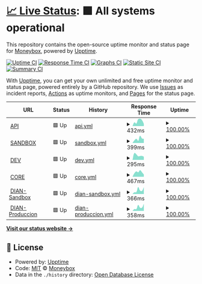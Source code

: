 # [📈 Live Status](https://angelcantu84.github.io/statusmoneybox): <!--live status--> **🟩 All systems operational**

This repository contains the open-source uptime monitor and status page for [Moneybox](https://angelcantu84.github.io/statusmoneybox), powered by [Upptime](https://github.com/upptime/upptime).

[![Uptime CI](https://github.com/angelcantu84/statusmoneybox/workflows/Uptime%20CI/badge.svg)](https://github.com/angelcantu84/statusmoneybox/actions?query=workflow%3A%22Uptime+CI%22)
[![Response Time CI](https://github.com/angelcantu84/statusmoneybox/workflows/Response%20Time%20CI/badge.svg)](https://github.com/angelcantu84/statusmoneybox/actions?query=workflow%3A%22Response+Time+CI%22)
[![Graphs CI](https://github.com/angelcantu84/statusmoneybox/workflows/Graphs%20CI/badge.svg)](https://github.com/angelcantu84/statusmoneybox/actions?query=workflow%3A%22Graphs+CI%22)
[![Static Site CI](https://github.com/angelcantu84/statusmoneybox/workflows/Static%20Site%20CI/badge.svg)](https://github.com/angelcantu84/statusmoneybox/actions?query=workflow%3A%22Static+Site+CI%22)
[![Summary CI](https://github.com/angelcantu84/statusmoneybox/workflows/Summary%20CI/badge.svg)](https://github.com/angelcantu84/statusmoneybox/actions?query=workflow%3A%22Summary+CI%22)

With [Upptime](https://upptime.js.org), you can get your own unlimited and free uptime monitor and status page, powered entirely by a GitHub repository. We use [Issues](https://github.com/angelcantu84/statusmoneybox/issues) as incident reports, [Actions](https://github.com/angelcantu84/statusmoneybox/actions) as uptime monitors, and [Pages](https://angelcantu84.github.io/statusmoneybox) for the status page.

<!--start: status pages-->
<!-- This summary is generated by Upptime (https://github.com/upptime/upptime) -->
<!-- Do not edit this manually, your changes will be overwritten -->
<!-- prettier-ignore -->
| URL | Status | History | Response Time | Uptime |
| --- | ------ | ------- | ------------- | ------ |
| <img alt="" src="https://icons.duckduckgo.com/ip3/api.moneybox.business.ico" height="13"> [API](https://api.moneybox.business) | 🟩 Up | [api.yml](https://github.com/angelcantu84/statusmoneybox/commits/HEAD/history/api.yml) | <details><summary><img alt="Response time graph" src="./graphs/api/response-time-week.png" height="20"> 432ms</summary><br><a href="https://status.moneybox.business/history/api"><img alt="Response time 461" src="https://img.shields.io/endpoint?url=https%3A%2F%2Fraw.githubusercontent.com%2Fangelcantu84%2Fstatusmoneybox%2FHEAD%2Fapi%2Fapi%2Fresponse-time.json"></a><br><a href="https://status.moneybox.business/history/api"><img alt="24-hour response time 306" src="https://img.shields.io/endpoint?url=https%3A%2F%2Fraw.githubusercontent.com%2Fangelcantu84%2Fstatusmoneybox%2FHEAD%2Fapi%2Fapi%2Fresponse-time-day.json"></a><br><a href="https://status.moneybox.business/history/api"><img alt="7-day response time 432" src="https://img.shields.io/endpoint?url=https%3A%2F%2Fraw.githubusercontent.com%2Fangelcantu84%2Fstatusmoneybox%2FHEAD%2Fapi%2Fapi%2Fresponse-time-week.json"></a><br><a href="https://status.moneybox.business/history/api"><img alt="30-day response time 438" src="https://img.shields.io/endpoint?url=https%3A%2F%2Fraw.githubusercontent.com%2Fangelcantu84%2Fstatusmoneybox%2FHEAD%2Fapi%2Fapi%2Fresponse-time-month.json"></a><br><a href="https://status.moneybox.business/history/api"><img alt="1-year response time 430" src="https://img.shields.io/endpoint?url=https%3A%2F%2Fraw.githubusercontent.com%2Fangelcantu84%2Fstatusmoneybox%2FHEAD%2Fapi%2Fapi%2Fresponse-time-year.json"></a></details> | <details><summary><a href="https://status.moneybox.business/history/api">100.00%</a></summary><a href="https://status.moneybox.business/history/api"><img alt="All-time uptime 99.93%" src="https://img.shields.io/endpoint?url=https%3A%2F%2Fraw.githubusercontent.com%2Fangelcantu84%2Fstatusmoneybox%2FHEAD%2Fapi%2Fapi%2Fuptime.json"></a><br><a href="https://status.moneybox.business/history/api"><img alt="24-hour uptime 100.00%" src="https://img.shields.io/endpoint?url=https%3A%2F%2Fraw.githubusercontent.com%2Fangelcantu84%2Fstatusmoneybox%2FHEAD%2Fapi%2Fapi%2Fuptime-day.json"></a><br><a href="https://status.moneybox.business/history/api"><img alt="7-day uptime 100.00%" src="https://img.shields.io/endpoint?url=https%3A%2F%2Fraw.githubusercontent.com%2Fangelcantu84%2Fstatusmoneybox%2FHEAD%2Fapi%2Fapi%2Fuptime-week.json"></a><br><a href="https://status.moneybox.business/history/api"><img alt="30-day uptime 100.00%" src="https://img.shields.io/endpoint?url=https%3A%2F%2Fraw.githubusercontent.com%2Fangelcantu84%2Fstatusmoneybox%2FHEAD%2Fapi%2Fapi%2Fuptime-month.json"></a><br><a href="https://status.moneybox.business/history/api"><img alt="1-year uptime 99.90%" src="https://img.shields.io/endpoint?url=https%3A%2F%2Fraw.githubusercontent.com%2Fangelcantu84%2Fstatusmoneybox%2FHEAD%2Fapi%2Fapi%2Fuptime-year.json"></a></details>
| <img alt="" src="https://icons.duckduckgo.com/ip3/sandbox.moneybox.business.ico" height="13"> [SANDBOX](https://sandbox.moneybox.business) | 🟩 Up | [sandbox.yml](https://github.com/angelcantu84/statusmoneybox/commits/HEAD/history/sandbox.yml) | <details><summary><img alt="Response time graph" src="./graphs/sandbox/response-time-week.png" height="20"> 399ms</summary><br><a href="https://status.moneybox.business/history/sandbox"><img alt="Response time 415" src="https://img.shields.io/endpoint?url=https%3A%2F%2Fraw.githubusercontent.com%2Fangelcantu84%2Fstatusmoneybox%2FHEAD%2Fapi%2Fsandbox%2Fresponse-time.json"></a><br><a href="https://status.moneybox.business/history/sandbox"><img alt="24-hour response time 353" src="https://img.shields.io/endpoint?url=https%3A%2F%2Fraw.githubusercontent.com%2Fangelcantu84%2Fstatusmoneybox%2FHEAD%2Fapi%2Fsandbox%2Fresponse-time-day.json"></a><br><a href="https://status.moneybox.business/history/sandbox"><img alt="7-day response time 399" src="https://img.shields.io/endpoint?url=https%3A%2F%2Fraw.githubusercontent.com%2Fangelcantu84%2Fstatusmoneybox%2FHEAD%2Fapi%2Fsandbox%2Fresponse-time-week.json"></a><br><a href="https://status.moneybox.business/history/sandbox"><img alt="30-day response time 471" src="https://img.shields.io/endpoint?url=https%3A%2F%2Fraw.githubusercontent.com%2Fangelcantu84%2Fstatusmoneybox%2FHEAD%2Fapi%2Fsandbox%2Fresponse-time-month.json"></a><br><a href="https://status.moneybox.business/history/sandbox"><img alt="1-year response time 440" src="https://img.shields.io/endpoint?url=https%3A%2F%2Fraw.githubusercontent.com%2Fangelcantu84%2Fstatusmoneybox%2FHEAD%2Fapi%2Fsandbox%2Fresponse-time-year.json"></a></details> | <details><summary><a href="https://status.moneybox.business/history/sandbox">100.00%</a></summary><a href="https://status.moneybox.business/history/sandbox"><img alt="All-time uptime 97.24%" src="https://img.shields.io/endpoint?url=https%3A%2F%2Fraw.githubusercontent.com%2Fangelcantu84%2Fstatusmoneybox%2FHEAD%2Fapi%2Fsandbox%2Fuptime.json"></a><br><a href="https://status.moneybox.business/history/sandbox"><img alt="24-hour uptime 100.00%" src="https://img.shields.io/endpoint?url=https%3A%2F%2Fraw.githubusercontent.com%2Fangelcantu84%2Fstatusmoneybox%2FHEAD%2Fapi%2Fsandbox%2Fuptime-day.json"></a><br><a href="https://status.moneybox.business/history/sandbox"><img alt="7-day uptime 100.00%" src="https://img.shields.io/endpoint?url=https%3A%2F%2Fraw.githubusercontent.com%2Fangelcantu84%2Fstatusmoneybox%2FHEAD%2Fapi%2Fsandbox%2Fuptime-week.json"></a><br><a href="https://status.moneybox.business/history/sandbox"><img alt="30-day uptime 99.22%" src="https://img.shields.io/endpoint?url=https%3A%2F%2Fraw.githubusercontent.com%2Fangelcantu84%2Fstatusmoneybox%2FHEAD%2Fapi%2Fsandbox%2Fuptime-month.json"></a><br><a href="https://status.moneybox.business/history/sandbox"><img alt="1-year uptime 98.20%" src="https://img.shields.io/endpoint?url=https%3A%2F%2Fraw.githubusercontent.com%2Fangelcantu84%2Fstatusmoneybox%2FHEAD%2Fapi%2Fsandbox%2Fuptime-year.json"></a></details>
| <img alt="" src="https://icons.duckduckgo.com/ip3/dev.moneybox.business.ico" height="13"> [DEV](https://dev.moneybox.business) | 🟩 Up | [dev.yml](https://github.com/angelcantu84/statusmoneybox/commits/HEAD/history/dev.yml) | <details><summary><img alt="Response time graph" src="./graphs/dev/response-time-week.png" height="20"> 295ms</summary><br><a href="https://status.moneybox.business/history/dev"><img alt="Response time 325" src="https://img.shields.io/endpoint?url=https%3A%2F%2Fraw.githubusercontent.com%2Fangelcantu84%2Fstatusmoneybox%2FHEAD%2Fapi%2Fdev%2Fresponse-time.json"></a><br><a href="https://status.moneybox.business/history/dev"><img alt="24-hour response time 593" src="https://img.shields.io/endpoint?url=https%3A%2F%2Fraw.githubusercontent.com%2Fangelcantu84%2Fstatusmoneybox%2FHEAD%2Fapi%2Fdev%2Fresponse-time-day.json"></a><br><a href="https://status.moneybox.business/history/dev"><img alt="7-day response time 295" src="https://img.shields.io/endpoint?url=https%3A%2F%2Fraw.githubusercontent.com%2Fangelcantu84%2Fstatusmoneybox%2FHEAD%2Fapi%2Fdev%2Fresponse-time-week.json"></a><br><a href="https://status.moneybox.business/history/dev"><img alt="30-day response time 364" src="https://img.shields.io/endpoint?url=https%3A%2F%2Fraw.githubusercontent.com%2Fangelcantu84%2Fstatusmoneybox%2FHEAD%2Fapi%2Fdev%2Fresponse-time-month.json"></a><br><a href="https://status.moneybox.business/history/dev"><img alt="1-year response time 309" src="https://img.shields.io/endpoint?url=https%3A%2F%2Fraw.githubusercontent.com%2Fangelcantu84%2Fstatusmoneybox%2FHEAD%2Fapi%2Fdev%2Fresponse-time-year.json"></a></details> | <details><summary><a href="https://status.moneybox.business/history/dev">100.00%</a></summary><a href="https://status.moneybox.business/history/dev"><img alt="All-time uptime 91.72%" src="https://img.shields.io/endpoint?url=https%3A%2F%2Fraw.githubusercontent.com%2Fangelcantu84%2Fstatusmoneybox%2FHEAD%2Fapi%2Fdev%2Fuptime.json"></a><br><a href="https://status.moneybox.business/history/dev"><img alt="24-hour uptime 100.00%" src="https://img.shields.io/endpoint?url=https%3A%2F%2Fraw.githubusercontent.com%2Fangelcantu84%2Fstatusmoneybox%2FHEAD%2Fapi%2Fdev%2Fuptime-day.json"></a><br><a href="https://status.moneybox.business/history/dev"><img alt="7-day uptime 100.00%" src="https://img.shields.io/endpoint?url=https%3A%2F%2Fraw.githubusercontent.com%2Fangelcantu84%2Fstatusmoneybox%2FHEAD%2Fapi%2Fdev%2Fuptime-week.json"></a><br><a href="https://status.moneybox.business/history/dev"><img alt="30-day uptime 100.00%" src="https://img.shields.io/endpoint?url=https%3A%2F%2Fraw.githubusercontent.com%2Fangelcantu84%2Fstatusmoneybox%2FHEAD%2Fapi%2Fdev%2Fuptime-month.json"></a><br><a href="https://status.moneybox.business/history/dev"><img alt="1-year uptime 93.86%" src="https://img.shields.io/endpoint?url=https%3A%2F%2Fraw.githubusercontent.com%2Fangelcantu84%2Fstatusmoneybox%2FHEAD%2Fapi%2Fdev%2Fuptime-year.json"></a></details>
| <img alt="" src="https://icons.duckduckgo.com/ip3/core.moneybox.business.ico" height="13"> [CORE](https://core.moneybox.business) | 🟩 Up | [core.yml](https://github.com/angelcantu84/statusmoneybox/commits/HEAD/history/core.yml) | <details><summary><img alt="Response time graph" src="./graphs/core/response-time-week.png" height="20"> 467ms</summary><br><a href="https://status.moneybox.business/history/core"><img alt="Response time 333" src="https://img.shields.io/endpoint?url=https%3A%2F%2Fraw.githubusercontent.com%2Fangelcantu84%2Fstatusmoneybox%2FHEAD%2Fapi%2Fcore%2Fresponse-time.json"></a><br><a href="https://status.moneybox.business/history/core"><img alt="24-hour response time 695" src="https://img.shields.io/endpoint?url=https%3A%2F%2Fraw.githubusercontent.com%2Fangelcantu84%2Fstatusmoneybox%2FHEAD%2Fapi%2Fcore%2Fresponse-time-day.json"></a><br><a href="https://status.moneybox.business/history/core"><img alt="7-day response time 467" src="https://img.shields.io/endpoint?url=https%3A%2F%2Fraw.githubusercontent.com%2Fangelcantu84%2Fstatusmoneybox%2FHEAD%2Fapi%2Fcore%2Fresponse-time-week.json"></a><br><a href="https://status.moneybox.business/history/core"><img alt="30-day response time 333" src="https://img.shields.io/endpoint?url=https%3A%2F%2Fraw.githubusercontent.com%2Fangelcantu84%2Fstatusmoneybox%2FHEAD%2Fapi%2Fcore%2Fresponse-time-month.json"></a><br><a href="https://status.moneybox.business/history/core"><img alt="1-year response time 309" src="https://img.shields.io/endpoint?url=https%3A%2F%2Fraw.githubusercontent.com%2Fangelcantu84%2Fstatusmoneybox%2FHEAD%2Fapi%2Fcore%2Fresponse-time-year.json"></a></details> | <details><summary><a href="https://status.moneybox.business/history/core">100.00%</a></summary><a href="https://status.moneybox.business/history/core"><img alt="All-time uptime 99.95%" src="https://img.shields.io/endpoint?url=https%3A%2F%2Fraw.githubusercontent.com%2Fangelcantu84%2Fstatusmoneybox%2FHEAD%2Fapi%2Fcore%2Fuptime.json"></a><br><a href="https://status.moneybox.business/history/core"><img alt="24-hour uptime 100.00%" src="https://img.shields.io/endpoint?url=https%3A%2F%2Fraw.githubusercontent.com%2Fangelcantu84%2Fstatusmoneybox%2FHEAD%2Fapi%2Fcore%2Fuptime-day.json"></a><br><a href="https://status.moneybox.business/history/core"><img alt="7-day uptime 100.00%" src="https://img.shields.io/endpoint?url=https%3A%2F%2Fraw.githubusercontent.com%2Fangelcantu84%2Fstatusmoneybox%2FHEAD%2Fapi%2Fcore%2Fuptime-week.json"></a><br><a href="https://status.moneybox.business/history/core"><img alt="30-day uptime 100.00%" src="https://img.shields.io/endpoint?url=https%3A%2F%2Fraw.githubusercontent.com%2Fangelcantu84%2Fstatusmoneybox%2FHEAD%2Fapi%2Fcore%2Fuptime-month.json"></a><br><a href="https://status.moneybox.business/history/core"><img alt="1-year uptime 99.92%" src="https://img.shields.io/endpoint?url=https%3A%2F%2Fraw.githubusercontent.com%2Fangelcantu84%2Fstatusmoneybox%2FHEAD%2Fapi%2Fcore%2Fuptime-year.json"></a></details>
| <img alt="" src="https://icons.duckduckgo.com/ip3/vpfe-hab.dian.gov.co.ico" height="13"> [DIAN-Sandbox](https://vpfe-hab.dian.gov.co/WcfDianCustomerServices.svc?wsdl) | 🟩 Up | [dian-sandbox.yml](https://github.com/angelcantu84/statusmoneybox/commits/HEAD/history/dian-sandbox.yml) | <details><summary><img alt="Response time graph" src="./graphs/dian-sandbox/response-time-week.png" height="20"> 366ms</summary><br><a href="https://status.moneybox.business/history/dian-sandbox"><img alt="Response time 451" src="https://img.shields.io/endpoint?url=https%3A%2F%2Fraw.githubusercontent.com%2Fangelcantu84%2Fstatusmoneybox%2FHEAD%2Fapi%2Fdian-sandbox%2Fresponse-time.json"></a><br><a href="https://status.moneybox.business/history/dian-sandbox"><img alt="24-hour response time 479" src="https://img.shields.io/endpoint?url=https%3A%2F%2Fraw.githubusercontent.com%2Fangelcantu84%2Fstatusmoneybox%2FHEAD%2Fapi%2Fdian-sandbox%2Fresponse-time-day.json"></a><br><a href="https://status.moneybox.business/history/dian-sandbox"><img alt="7-day response time 366" src="https://img.shields.io/endpoint?url=https%3A%2F%2Fraw.githubusercontent.com%2Fangelcantu84%2Fstatusmoneybox%2FHEAD%2Fapi%2Fdian-sandbox%2Fresponse-time-week.json"></a><br><a href="https://status.moneybox.business/history/dian-sandbox"><img alt="30-day response time 379" src="https://img.shields.io/endpoint?url=https%3A%2F%2Fraw.githubusercontent.com%2Fangelcantu84%2Fstatusmoneybox%2FHEAD%2Fapi%2Fdian-sandbox%2Fresponse-time-month.json"></a><br><a href="https://status.moneybox.business/history/dian-sandbox"><img alt="1-year response time 451" src="https://img.shields.io/endpoint?url=https%3A%2F%2Fraw.githubusercontent.com%2Fangelcantu84%2Fstatusmoneybox%2FHEAD%2Fapi%2Fdian-sandbox%2Fresponse-time-year.json"></a></details> | <details><summary><a href="https://status.moneybox.business/history/dian-sandbox">100.00%</a></summary><a href="https://status.moneybox.business/history/dian-sandbox"><img alt="All-time uptime 99.87%" src="https://img.shields.io/endpoint?url=https%3A%2F%2Fraw.githubusercontent.com%2Fangelcantu84%2Fstatusmoneybox%2FHEAD%2Fapi%2Fdian-sandbox%2Fuptime.json"></a><br><a href="https://status.moneybox.business/history/dian-sandbox"><img alt="24-hour uptime 100.00%" src="https://img.shields.io/endpoint?url=https%3A%2F%2Fraw.githubusercontent.com%2Fangelcantu84%2Fstatusmoneybox%2FHEAD%2Fapi%2Fdian-sandbox%2Fuptime-day.json"></a><br><a href="https://status.moneybox.business/history/dian-sandbox"><img alt="7-day uptime 100.00%" src="https://img.shields.io/endpoint?url=https%3A%2F%2Fraw.githubusercontent.com%2Fangelcantu84%2Fstatusmoneybox%2FHEAD%2Fapi%2Fdian-sandbox%2Fuptime-week.json"></a><br><a href="https://status.moneybox.business/history/dian-sandbox"><img alt="30-day uptime 99.78%" src="https://img.shields.io/endpoint?url=https%3A%2F%2Fraw.githubusercontent.com%2Fangelcantu84%2Fstatusmoneybox%2FHEAD%2Fapi%2Fdian-sandbox%2Fuptime-month.json"></a><br><a href="https://status.moneybox.business/history/dian-sandbox"><img alt="1-year uptime 99.87%" src="https://img.shields.io/endpoint?url=https%3A%2F%2Fraw.githubusercontent.com%2Fangelcantu84%2Fstatusmoneybox%2FHEAD%2Fapi%2Fdian-sandbox%2Fuptime-year.json"></a></details>
| <img alt="" src="https://icons.duckduckgo.com/ip3/vpfe.dian.gov.co.ico" height="13"> [DIAN-Produccion](https://vpfe.dian.gov.co/WcfDianCustomerServices.svc?wsdl) | 🟩 Up | [dian-produccion.yml](https://github.com/angelcantu84/statusmoneybox/commits/HEAD/history/dian-produccion.yml) | <details><summary><img alt="Response time graph" src="./graphs/dian-produccion/response-time-week.png" height="20"> 358ms</summary><br><a href="https://status.moneybox.business/history/dian-produccion"><img alt="Response time 270" src="https://img.shields.io/endpoint?url=https%3A%2F%2Fraw.githubusercontent.com%2Fangelcantu84%2Fstatusmoneybox%2FHEAD%2Fapi%2Fdian-produccion%2Fresponse-time.json"></a><br><a href="https://status.moneybox.business/history/dian-produccion"><img alt="24-hour response time 507" src="https://img.shields.io/endpoint?url=https%3A%2F%2Fraw.githubusercontent.com%2Fangelcantu84%2Fstatusmoneybox%2FHEAD%2Fapi%2Fdian-produccion%2Fresponse-time-day.json"></a><br><a href="https://status.moneybox.business/history/dian-produccion"><img alt="7-day response time 358" src="https://img.shields.io/endpoint?url=https%3A%2F%2Fraw.githubusercontent.com%2Fangelcantu84%2Fstatusmoneybox%2FHEAD%2Fapi%2Fdian-produccion%2Fresponse-time-week.json"></a><br><a href="https://status.moneybox.business/history/dian-produccion"><img alt="30-day response time 332" src="https://img.shields.io/endpoint?url=https%3A%2F%2Fraw.githubusercontent.com%2Fangelcantu84%2Fstatusmoneybox%2FHEAD%2Fapi%2Fdian-produccion%2Fresponse-time-month.json"></a><br><a href="https://status.moneybox.business/history/dian-produccion"><img alt="1-year response time 270" src="https://img.shields.io/endpoint?url=https%3A%2F%2Fraw.githubusercontent.com%2Fangelcantu84%2Fstatusmoneybox%2FHEAD%2Fapi%2Fdian-produccion%2Fresponse-time-year.json"></a></details> | <details><summary><a href="https://status.moneybox.business/history/dian-produccion">100.00%</a></summary><a href="https://status.moneybox.business/history/dian-produccion"><img alt="All-time uptime 99.79%" src="https://img.shields.io/endpoint?url=https%3A%2F%2Fraw.githubusercontent.com%2Fangelcantu84%2Fstatusmoneybox%2FHEAD%2Fapi%2Fdian-produccion%2Fuptime.json"></a><br><a href="https://status.moneybox.business/history/dian-produccion"><img alt="24-hour uptime 100.00%" src="https://img.shields.io/endpoint?url=https%3A%2F%2Fraw.githubusercontent.com%2Fangelcantu84%2Fstatusmoneybox%2FHEAD%2Fapi%2Fdian-produccion%2Fuptime-day.json"></a><br><a href="https://status.moneybox.business/history/dian-produccion"><img alt="7-day uptime 100.00%" src="https://img.shields.io/endpoint?url=https%3A%2F%2Fraw.githubusercontent.com%2Fangelcantu84%2Fstatusmoneybox%2FHEAD%2Fapi%2Fdian-produccion%2Fuptime-week.json"></a><br><a href="https://status.moneybox.business/history/dian-produccion"><img alt="30-day uptime 99.88%" src="https://img.shields.io/endpoint?url=https%3A%2F%2Fraw.githubusercontent.com%2Fangelcantu84%2Fstatusmoneybox%2FHEAD%2Fapi%2Fdian-produccion%2Fuptime-month.json"></a><br><a href="https://status.moneybox.business/history/dian-produccion"><img alt="1-year uptime 99.79%" src="https://img.shields.io/endpoint?url=https%3A%2F%2Fraw.githubusercontent.com%2Fangelcantu84%2Fstatusmoneybox%2FHEAD%2Fapi%2Fdian-produccion%2Fuptime-year.json"></a></details>

<!--end: status pages-->

[**Visit our status website →**](https://angelcantu84.github.io/statusmoneybox)

## 📄 License

- Powered by: [Upptime](https://github.com/upptime/upptime)
- Code: [MIT](./LICENSE) © [Moneybox](https://angelcantu84.github.io/statusmoneybox)
- Data in the `./history` directory: [Open Database License](https://opendatacommons.org/licenses/odbl/1-0/)
